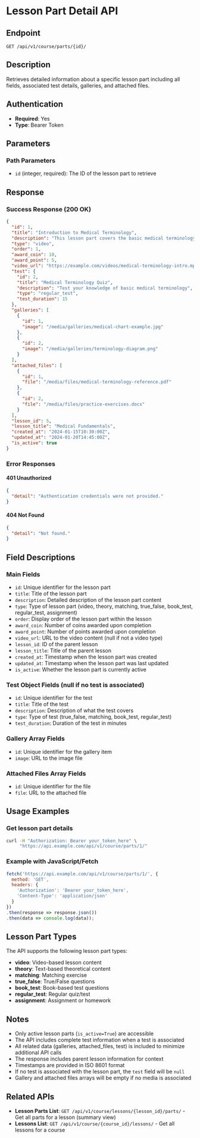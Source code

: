 # Lesson Part Detail API

## Endpoint
`GET /api/v1/course/parts/{id}/`

## Description
Retrieves detailed information about a specific lesson part including all fields, associated test details, galleries, and attached files.

## Authentication
- **Required**: Yes
- **Type**: Bearer Token

## Parameters

### Path Parameters
- `id` (integer, required): The ID of the lesson part to retrieve

## Response

### Success Response (200 OK)
```json
{
  "id": 1,
  "title": "Introduction to Medical Terminology",
  "description": "This lesson part covers the basic medical terminology that every medical student should know. We will explore common prefixes, suffixes, and root words used in medical practice.",
  "type": "video",
  "order": 1,
  "award_coin": 10,
  "award_point": 5,
  "video_url": "https://example.com/videos/medical-terminology-intro.mp4",
  "test": {
    "id": 2,
    "title": "Medical Terminology Quiz",
    "description": "Test your knowledge of basic medical terminology",
    "type": "regular_test",
    "test_duration": 15
  },
  "galleries": [
    {
      "id": 1,
      "image": "/media/galleries/medical-chart-example.jpg"
    },
    {
      "id": 2,
      "image": "/media/galleries/terminology-diagram.png"
    }
  ],
  "attached_files": [
    {
      "id": 1,
      "file": "/media/files/medical-terminology-reference.pdf"
    },
    {
      "id": 2,
      "file": "/media/files/practice-exercises.docx"
    }
  ],
  "lesson_id": 5,
  "lesson_title": "Medical Fundamentals",
  "created_at": "2024-01-15T10:30:00Z",
  "updated_at": "2024-01-20T14:45:00Z",
  "is_active": true
}
```

### Error Responses

#### 401 Unauthorized
```json
{
  "detail": "Authentication credentials were not provided."
}
```

#### 404 Not Found
```json
{
  "detail": "Not found."
}
```

## Field Descriptions

### Main Fields
- `id`: Unique identifier for the lesson part
- `title`: Title of the lesson part
- `description`: Detailed description of the lesson part content
- `type`: Type of lesson part (video, theory, matching, true_false, book_test, regular_test, assignment)
- `order`: Display order of the lesson part within the lesson
- `award_coin`: Number of coins awarded upon completion
- `award_point`: Number of points awarded upon completion
- `video_url`: URL to the video content (null if not a video type)
- `lesson_id`: ID of the parent lesson
- `lesson_title`: Title of the parent lesson
- `created_at`: Timestamp when the lesson part was created
- `updated_at`: Timestamp when the lesson part was last updated
- `is_active`: Whether the lesson part is currently active

### Test Object Fields (null if no test is associated)
- `id`: Unique identifier for the test
- `title`: Title of the test
- `description`: Description of what the test covers
- `type`: Type of test (true_false, matching, book_test, regular_test)
- `test_duration`: Duration of the test in minutes

### Gallery Array Fields
- `id`: Unique identifier for the gallery item
- `image`: URL to the image file

### Attached Files Array Fields
- `id`: Unique identifier for the file
- `file`: URL to the attached file

## Usage Examples

### Get lesson part details
```bash
curl -H "Authorization: Bearer your_token_here" \
     "https://api.example.com/api/v1/course/parts/1/"
```

### Example with JavaScript/Fetch
```javascript
fetch('https://api.example.com/api/v1/course/parts/1/', {
  method: 'GET',
  headers: {
    'Authorization': 'Bearer your_token_here',
    'Content-Type': 'application/json'
  }
})
.then(response => response.json())
.then(data => console.log(data));
```

## Lesson Part Types

The API supports the following lesson part types:

- **video**: Video-based lesson content
- **theory**: Text-based theoretical content
- **matching**: Matching exercise
- **true_false**: True/False questions
- **book_test**: Book-based test questions
- **regular_test**: Regular quiz/test
- **assignment**: Assignment or homework

## Notes

- Only active lesson parts (`is_active=True`) are accessible
- The API includes complete test information when a test is associated
- All related data (galleries, attached_files, test) is included to minimize additional API calls
- The response includes parent lesson information for context
- Timestamps are provided in ISO 8601 format
- If no test is associated with the lesson part, the `test` field will be `null`
- Gallery and attached files arrays will be empty if no media is associated

## Related APIs

- **Lesson Parts List**: `GET /api/v1/course/lessons/{lesson_id}/parts/` - Get all parts for a lesson (summary view)
- **Lessons List**: `GET /api/v1/course/{course_id}/lessons/` - Get all lessons for a course
